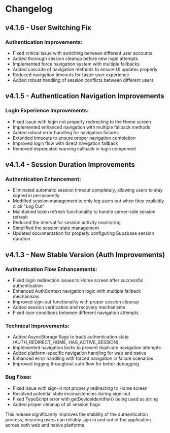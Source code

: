 # Changelog

## v4.1.6 - User Switching Fix

### Authentication Improvements:
- Fixed critical issue with switching between different user accounts
- Added thorough session cleanup before new login attempts
- Implemented force navigation system with multiple fallbacks
- Added cascade of navigation methods to ensure UI updates properly
- Reduced navigation timeouts for faster user experience
- Added robust handling of session conflicts between different users

## v4.1.5 - Authentication Navigation Improvements

### Login Experience Improvements:
- Fixed issue with login not properly redirecting to the Home screen
- Implemented enhanced navigation with multiple fallback methods
- Added robust error handling for navigation failures
- Extended timeouts to ensure proper navigation completion
- Improved login flow with direct navigation fallback
- Removed deprecated warning callback in login component

## v4.1.4 - Session Duration Improvements

### Authentication Enhancement:
- Eliminated automatic session timeout completely, allowing users to stay signed in permanently
- Modified session management to only log users out when they explicitly click "Log Out"
- Maintained token refresh functionality to handle server-side session refresh
- Reduced the interval for session activity monitoring
- Simplified the session state management
- Updated documentation for properly configuring Supabase session duration

## v4.1.3 - New Stable Version (Auth Improvements)

### Authentication Flow Enhancements:
- Fixed login redirection issues to Home screen after successful authentication
- Enhanced AuthContext navigation logic with multiple fallback mechanisms
- Improved sign-out functionality with proper session cleanup
- Added session verification and recovery mechanisms
- Fixed race conditions between different navigation attempts

### Technical Improvements:
- Added AsyncStorage flags to track authentication state (AUTH_REDIRECT_HOME, HAS_ACTIVE_SESSION)
- Implemented navigation locks to prevent duplicate navigation attempts
- Added platform-specific navigation handling for web and native
- Enhanced error handling with forced navigation in failure scenarios
- Improved logging throughout auth flow for better debugging

### Bug Fixes:
- Fixed issue with sign-in not properly redirecting to Home screen
- Resolved potential state inconsistencies during sign-out
- Fixed TypeScript error with getDeviceIdentifier() being used as string
- Added proper cleanup of all session flags

This release significantly improves the stability of the authentication process, ensuring users can reliably sign in and out of the application across both web and native platforms. 